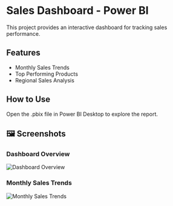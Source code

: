 # Sales Dashboard - Power BI
This project provides an interactive dashboard for tracking sales performance.

## Features
- Monthly Sales Trends
- Top Performing Products
- Regional Sales Analysis

## How to Use
Open the .pbix file in Power BI Desktop to explore the report.
## 🖼️ Screenshots

### Dashboard Overview
![Dashboard Overview](Screenshots/Screenshot%202025-04-28%20224658.png)

### Monthly Sales Trends
![Monthly Sales Trends](Screenshots/Screenshot%202025-04-28%20224743.png)

